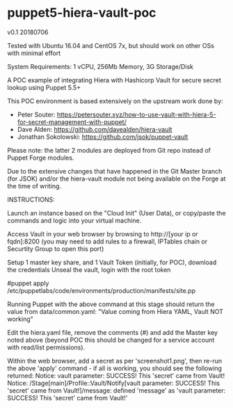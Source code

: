 # puppet5-hiera-vault-poc

v0.1 20180706

Tested with Ubuntu 16.04 and CentOS 7x, but should work on other OSs with minimal effort

System Requirements: 1 vCPU, 256Mb Memory, 3G Storage/Disk

A POC example of integrating Hiera with Hashicorp Vault for secure secret lookup using Puppet 5.5+

This POC environment is based extensively on the upstream work done by:
 - Peter Souter: https://petersouter.xyz/how-to-use-vault-with-hiera-5-for-secret-management-with-puppet/
 - Dave Alden: https://github.com/davealden/hiera-vault
 - Jonathan Sokolowski: https://github.com/jsok/puppet-vault

Please note: the latter 2 modules are deployed from Git repo instead of Puppet Forge modules.

Due to the extensive changes that have happened in the Git Master branch (for JSOK) and/or the hiera-vault module not being available on the Forge at the time of writing.

INSTRUCTIONS:

Launch an instance based on the "Cloud Init" (User Data), or copy/paste the commands and logic into your virtual machine.

Access Vault in your web browser by browsing to http://[your ip or fqdn]:8200 (you may need to add rules to a firewall, IPTables chain or Securtity Group to open this port)

Setup 1 master key share, and 1 Vault Token (initially, for POC), download the credentials
Unseal the vault, login with the root token

#puppet apply /etc/puppetlabs/code/environments/production/manifests/site.pp

Running Puppet with the above command at this stage should return the value from data/common.yaml:
"Value coming from Hiera YAML, Vault NOT working"

Edit the hiera.yaml file, remove the comments (#) and add the Master key noted above (beyond POC this should be changed for a service account with read/list permissions).

Within the web browser, add a secret as per 'screenshot1.png', then re-run the above 'apply' command - if all is working, you should see the following returned:
 Notice: vault parameter: SUCCESS! This 'secret' came from Vault!
 Notice: /Stage[main]/Profile::Vault/Notify[vault parameter: SUCCESS! This 'secret' came from Vault!]/message: defined 'message' as 'vault parameter: SUCCESS! This \'secret\' came from Vault!'
